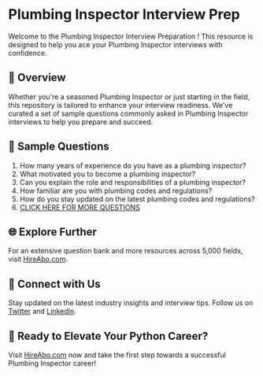 # Plumbing Inspector Interview Prep

Welcome to the Plumbing Inspector Interview Preparation ! This resource is designed to help you ace your Plumbing Inspector interviews with confidence.

## 🚀 Overview

Whether you're a seasoned Plumbing Inspector or just starting in the field, this repository is tailored to enhance your interview readiness. We've curated a set of sample questions commonly asked in Plumbing Inspector interviews to help you prepare and succeed.

## 📝 Sample Questions

1. How many years of experience do you have as a plumbing inspector?
2. What motivated you to become a plumbing inspector?
3. Can you explain the role and responsibilities of a plumbing inspector?
4. How familiar are you with plumbing codes and regulations?
5. How do you stay updated on the latest plumbing codes and regulations?
6. [CLICK HERE FOR MORE QUESTIONS](https://hireabo.com/job/12_0_7/Plumbing%20Inspector)

## 🌐 Explore Further

For an extensive question bank and more resources across 5,000 fields, visit [HireAbo.com](https://www.hireabo.com).

## 📱 Connect with Us

Stay updated on the latest industry insights and interview tips. Follow us on [Twitter](https://twitter.com/hireabo) and [LinkedIn](https://www.linkedin.com/in/hire-abo-3609972a8/).

## 🚀 Ready to Elevate Your Python Career?

Visit [HireAbo.com](https://www.hireabo.com) now and take the first step towards a successful Plumbing Inspector career!